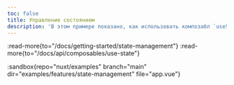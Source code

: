 ```yaml
---
toc: false
title: Управление состоянием
description: 'В этом примере показано, как использовать композабл `useState` для создания реактивного и поддерживающего SSR общего состояния между компонентами.'
---
```


:read-more{to="/docs/getting-started/state-management"}
:read-more{to="/docs/api/composables/use-state"}

:sandbox{repo="nuxt/examples" branch="main" dir="examples/features/state-management" file="app.vue"}
